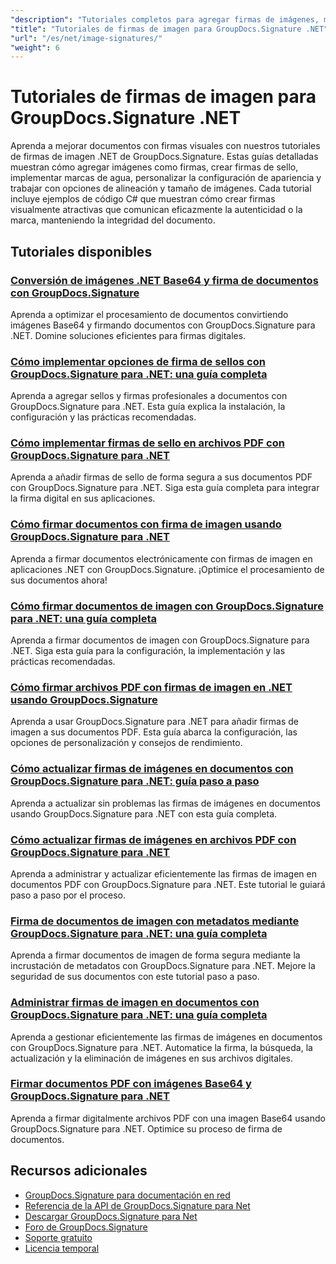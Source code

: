 ```yaml
---
"description": "Tutoriales completos para agregar firmas de imágenes, marcas de agua y sellos a documentos usando GroupDocs.Signature para .NET."
"title": "Tutoriales de firmas de imagen para GroupDocs.Signature .NET"
"url": "/es/net/image-signatures/"
"weight": 6
---
```


# Tutoriales de firmas de imagen para GroupDocs.Signature .NET

Aprenda a mejorar documentos con firmas visuales con nuestros tutoriales de firmas de imagen .NET de GroupDocs.Signature. Estas guías detalladas muestran cómo agregar imágenes como firmas, crear firmas de sello, implementar marcas de agua, personalizar la configuración de apariencia y trabajar con opciones de alineación y tamaño de imágenes. Cada tutorial incluye ejemplos de código C# que muestran cómo crear firmas visualmente atractivas que comunican eficazmente la autenticidad o la marca, manteniendo la integridad del documento.

## Tutoriales disponibles

### [Conversión de imágenes .NET Base64 y firma de documentos con GroupDocs.Signature](./net-base64-image-conversion-document-signing-groupdocs/)
Aprenda a optimizar el procesamiento de documentos convirtiendo imágenes Base64 y firmando documentos con GroupDocs.Signature para .NET. Domine soluciones eficientes para firmas digitales.

### [Cómo implementar opciones de firma de sellos con GroupDocs.Signature para .NET: una guía completa](./implement-stamp-sign-options-groupdocs-signature-dotnet/)
Aprenda a agregar sellos y firmas profesionales a documentos con GroupDocs.Signature para .NET. Esta guía explica la instalación, la configuración y las prácticas recomendadas.

### [Cómo implementar firmas de sello en archivos PDF con GroupDocs.Signature para .NET](./implement-stamp-signature-groupdocs-signature-pdf/)
Aprenda a añadir firmas de sello de forma segura a sus documentos PDF con GroupDocs.Signature para .NET. Siga esta guía completa para integrar la firma digital en sus aplicaciones.

### [Cómo firmar documentos con firma de imagen usando GroupDocs.Signature para .NET](./sign-document-image-signature-groupdocs-signature-net/)
Aprenda a firmar documentos electrónicamente con firmas de imagen en aplicaciones .NET con GroupDocs.Signature. ¡Optimice el procesamiento de sus documentos ahora!

### [Cómo firmar documentos de imagen con GroupDocs.Signature para .NET: una guía completa](./sign-image-documents-groupdocs-signature-net/)
Aprenda a firmar documentos de imagen con GroupDocs.Signature para .NET. Siga esta guía para la configuración, la implementación y las prácticas recomendadas.

### [Cómo firmar archivos PDF con firmas de imagen en .NET usando GroupDocs.Signature](./professional-pdf-signature-image-dotnet-groupdocs-signature/)
Aprenda a usar GroupDocs.Signature para .NET para añadir firmas de imagen a sus documentos PDF. Esta guía abarca la configuración, las opciones de personalización y consejos de rendimiento.

### [Cómo actualizar firmas de imágenes en documentos con GroupDocs.Signature para .NET: guía paso a paso](./update-image-signatures-groupdocs-signature-dotnet/)
Aprenda a actualizar sin problemas las firmas de imágenes en documentos usando GroupDocs.Signature para .NET con esta guía completa.

### [Cómo actualizar firmas de imágenes en archivos PDF con GroupDocs.Signature para .NET](./update-image-signatures-pdf-groupdocs-net/)
Aprenda a administrar y actualizar eficientemente las firmas de imagen en documentos PDF con GroupDocs.Signature para .NET. Este tutorial le guiará paso a paso por el proceso.

### [Firma de documentos de imagen con metadatos mediante GroupDocs.Signature para .NET: una guía completa](./image-document-signing-metadata-groupdocs-signature/)
Aprenda a firmar documentos de imagen de forma segura mediante la incrustación de metadatos con GroupDocs.Signature para .NET. Mejore la seguridad de sus documentos con este tutorial paso a paso.

### [Administrar firmas de imagen en documentos con GroupDocs.Signature para .NET: una guía completa](./manage-image-signatures-groupdocs-signature-net/)
Aprenda a gestionar eficientemente las firmas de imágenes en documentos con GroupDocs.Signature para .NET. Automatice la firma, la búsqueda, la actualización y la eliminación de imágenes en sus archivos digitales.

### [Firmar documentos PDF con imágenes Base64 y GroupDocs.Signature para .NET](./sign-pdf-base64-image-groupdocs-signature/)
Aprenda a firmar digitalmente archivos PDF con una imagen Base64 usando GroupDocs.Signature para .NET. Optimice su proceso de firma de documentos.

## Recursos adicionales

- [GroupDocs.Signature para documentación en red](https://docs.groupdocs.com/signature/net/)
- [Referencia de la API de GroupDocs.Signature para Net](https://reference.groupdocs.com/signature/net/)
- [Descargar GroupDocs.Signature para Net](https://releases.groupdocs.com/signature/net/)
- [Foro de GroupDocs.Signature](https://forum.groupdocs.com/c/signature)
- [Soporte gratuito](https://forum.groupdocs.com/)
- [Licencia temporal](https://purchase.groupdocs.com/temporary-license/)